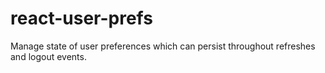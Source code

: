 # react-user-prefs
Manage state of user preferences which can persist throughout refreshes and logout events.
